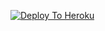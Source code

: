 [![Deploy To Heroku](https://www.herokucdn.com/deploy/button.svg)](https://heroku.com/deploy?template=https://github.com/rihankumar/Course-extract-learning)

